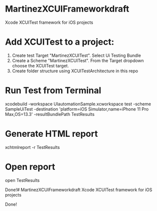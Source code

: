# MartinezXCUIFrameworkdraft
Xcode XCUITest framework for iOS projects

# Add XCUITest to a project:
1. Create test Target "MartinezXCUITest". Select Ui Testing Bundle
2. Create a Scheme "MartinezXCUITest". From the Target dropdown choose the XCUITest target.
3. Create folder structure using XCUITestArchitecture in this repo


# Run Test from Terminal

xcodebuild -workspace UIautomationSample.xcworkspace test -scheme SampleUiTest -destination 'platform=iOS Simulator,name=iPhone 11 Pro Max,OS=13.3' -resultBundlePath TestResults

# Generate HTML report

xchtmlreport -r TestResults

# Open report

open TestResults

Done!# MartinezXCUIFrameworkdraft
Xcode XCUITest framework for iOS projects

Done!